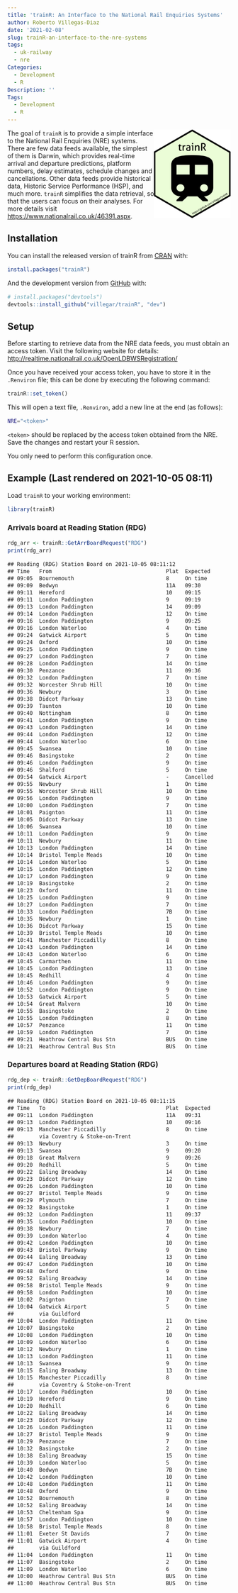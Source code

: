 ```yaml
---
title: 'trainR: An Interface to the National Rail Enquiries Systems'
author: Roberto Villegas-Diaz
date: '2021-02-08'
slug: trainR-an-interface-to-the-nre-systems
tags:
  - uk-railway
  - nre
Categories:
  - Development
  - R
Description: ''
Tags:
  - Development
  - R
---
```


<img src="https://raw.githubusercontent.com/villegar/trainR/main/inst/images/logo.png" alt="logo" align="right" height=200px/>

The goal of `trainR` is to provide a simple interface to the 
National Rail Enquiries (NRE) systems. There are few data feeds 
available, the simplest of them is Darwin, which provides real-time 
arrival and departure predictions, platform numbers, delay estimates, 
schedule changes and cancellations. Other data feeds provide historical 
data, Historic Service Performance (HSP), and much more. `trainR` 
simplifies the data retrieval, so that the users can focus on their 
analyses. For more details visit 
https://www.nationalrail.co.uk/46391.aspx.

## Installation

You can install the released version of trainR from [CRAN](https://CRAN.R-project.org) with:

``` r
install.packages("trainR")
```

And the development version from [GitHub](https://github.com/) with:

``` r
# install.packages("devtools")
devtools::install_github("villegar/trainR", "dev")
```

## Setup
Before starting to retrieve data from the NRE data feeds, you must obtain an access token. 
Visit the following website for details: http://realtime.nationalrail.co.uk/OpenLDBWSRegistration/

Once you have received your access token, you have to store it in the `.Renviron` file; this can be 
done by executing the following command:


```r
trainR::set_token()
```

This will open a text file, `.Renviron`, add a new line at the end (as follows):

```bash
NRE="<token>"
```

`<token>` should be replaced by the access token obtained from the NRE. Save the changes and restart 
your R session.

You only need to perform this configuration once.

## Example (Last rendered on 2021-10-05 08:11)

Load `trainR` to your working environment:

```r
library(trainR)
```

### Arrivals board at Reading Station (RDG)


```r
rdg_arr <- trainR::GetArrBoardRequest("RDG")
print(rdg_arr)
```

```
## Reading (RDG) Station Board on 2021-10-05 08:11:12
## Time   From                                    Plat  Expected
## 09:05  Bournemouth                             8     On time
## 09:09  Bedwyn                                  11A   09:30
## 09:11  Hereford                                10    09:15
## 09:11  London Paddington                       9     09:19
## 09:13  London Paddington                       14    09:09
## 09:14  London Paddington                       12    On time
## 09:16  London Paddington                       9     09:25
## 09:16  London Waterloo                         4     On time
## 09:24  Gatwick Airport                         5     On time
## 09:24  Oxford                                  10    On time
## 09:25  London Paddington                       9     On time
## 09:27  London Paddington                       7     On time
## 09:28  London Paddington                       14    On time
## 09:30  Penzance                                11    09:36
## 09:32  London Paddington                       7     On time
## 09:32  Worcester Shrub Hill                    10    On time
## 09:36  Newbury                                 3     On time
## 09:38  Didcot Parkway                          13    On time
## 09:39  Taunton                                 10    On time
## 09:40  Nottingham                              8     On time
## 09:41  London Paddington                       9     On time
## 09:43  London Paddington                       14    On time
## 09:44  London Paddington                       12    On time
## 09:44  London Waterloo                         6     On time
## 09:45  Swansea                                 10    On time
## 09:46  Basingstoke                             2     On time
## 09:46  London Paddington                       9     On time
## 09:46  Shalford                                5     On time
## 09:54  Gatwick Airport                         -     Cancelled
## 09:55  Newbury                                 1     On time
## 09:55  Worcester Shrub Hill                    10    On time
## 09:56  London Paddington                       9     On time
## 10:00  London Paddington                       7     On time
## 10:01  Paignton                                11    On time
## 10:05  Didcot Parkway                          13    On time
## 10:06  Swansea                                 10    On time
## 10:11  London Paddington                       9     On time
## 10:11  Newbury                                 11    On time
## 10:13  London Paddington                       14    On time
## 10:14  Bristol Temple Meads                    10    On time
## 10:14  London Waterloo                         5     On time
## 10:15  London Paddington                       12    On time
## 10:17  London Paddington                       9     On time
## 10:19  Basingstoke                             2     On time
## 10:23  Oxford                                  11    On time
## 10:25  London Paddington                       9     On time
## 10:27  London Paddington                       7     On time
## 10:33  London Paddington                       7B    On time
## 10:35  Newbury                                 1     On time
## 10:36  Didcot Parkway                          15    On time
## 10:39  Bristol Temple Meads                    10    On time
## 10:41  Manchester Piccadilly                   8     On time
## 10:43  London Paddington                       14    On time
## 10:43  London Waterloo                         6     On time
## 10:45  Carmarthen                              11    On time
## 10:45  London Paddington                       13    On time
## 10:45  Redhill                                 4     On time
## 10:46  London Paddington                       9     On time
## 10:52  London Paddington                       9     On time
## 10:53  Gatwick Airport                         5     On time
## 10:54  Great Malvern                           10    On time
## 10:55  Basingstoke                             2     On time
## 10:55  London Paddington                       8     On time
## 10:57  Penzance                                11    On time
## 10:59  London Paddington                       7     On time
## 09:21  Heathrow Central Bus Stn                BUS   On time
## 10:21  Heathrow Central Bus Stn                BUS   On time
```

### Departures board at Reading Station (RDG)


```r
rdg_dep <- trainR::GetDepBoardRequest("RDG")
print(rdg_dep)
```

```
## Reading (RDG) Station Board on 2021-10-05 08:11:15
## Time   To                                      Plat  Expected
## 09:11  London Paddington                       11A   09:31
## 09:13  London Paddington                       10    09:16
## 09:13  Manchester Piccadilly                   8     On time
##        via Coventry & Stoke-on-Trent           
## 09:13  Newbury                                 3     On time
## 09:13  Swansea                                 9     09:20
## 09:18  Great Malvern                           9     09:26
## 09:20  Redhill                                 5     On time
## 09:22  Ealing Broadway                         14    On time
## 09:23  Didcot Parkway                          12    On time
## 09:26  London Paddington                       10    On time
## 09:27  Bristol Temple Meads                    9     On time
## 09:29  Plymouth                                7     On time
## 09:32  Basingstoke                             1     On time
## 09:32  London Paddington                       11    09:37
## 09:35  London Paddington                       10    On time
## 09:38  Newbury                                 7     On time
## 09:39  London Waterloo                         4     On time
## 09:42  London Paddington                       10    On time
## 09:43  Bristol Parkway                         9     On time
## 09:44  Ealing Broadway                         13    On time
## 09:47  London Paddington                       10    On time
## 09:48  Oxford                                  9     On time
## 09:52  Ealing Broadway                         14    On time
## 09:58  Bristol Temple Meads                    9     On time
## 09:58  London Paddington                       10    On time
## 10:02  Paignton                                7     On time
## 10:04  Gatwick Airport                         5     On time
##        via Guildford                           
## 10:04  London Paddington                       11    On time
## 10:07  Basingstoke                             2     On time
## 10:08  London Paddington                       10    On time
## 10:09  London Waterloo                         6     On time
## 10:12  Newbury                                 1     On time
## 10:13  London Paddington                       11    On time
## 10:13  Swansea                                 9     On time
## 10:15  Ealing Broadway                         13    On time
## 10:15  Manchester Piccadilly                   8     On time
##        via Coventry & Stoke-on-Trent           
## 10:17  London Paddington                       10    On time
## 10:19  Hereford                                9     On time
## 10:20  Redhill                                 6     On time
## 10:22  Ealing Broadway                         14    On time
## 10:23  Didcot Parkway                          12    On time
## 10:26  London Paddington                       11    On time
## 10:27  Bristol Temple Meads                    9     On time
## 10:29  Penzance                                7     On time
## 10:32  Basingstoke                             2     On time
## 10:38  Ealing Broadway                         15    On time
## 10:39  London Waterloo                         5     On time
## 10:40  Bedwyn                                  7B    On time
## 10:42  London Paddington                       10    On time
## 10:48  London Paddington                       11    On time
## 10:48  Oxford                                  9     On time
## 10:52  Bournemouth                             8     On time
## 10:52  Ealing Broadway                         14    On time
## 10:53  Cheltenham Spa                          9     On time
## 10:57  London Paddington                       10    On time
## 10:58  Bristol Temple Meads                    8     On time
## 11:01  Exeter St Davids                        7     On time
## 11:01  Gatwick Airport                         4     On time
##        via Guildford                           
## 11:04  London Paddington                       11    On time
## 11:07  Basingstoke                             2     On time
## 11:09  London Waterloo                         6     On time
## 10:00  Heathrow Central Bus Stn                BUS   On time
## 11:00  Heathrow Central Bus Stn                BUS   On time
```
